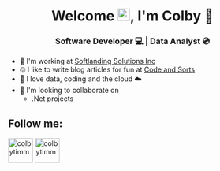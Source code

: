 <h1 align="center">Welcome <img src="https://media.giphy.com/media/hvRJCLFzcasrR4ia7z/giphy.gif" width="25px">, I'm Colby 🧐</h1>
<h3 align="center"> Software Developer 💻 | Data Analyst 💿</h3>

- 🔭 I'm working at [Softlanding Solutions Inc](https://www.softlanding.ca/)
- 🤓 I like to write blog articles for fun at [Code and Sorts](https://www.codeandsorts.com)
- 👻 I love data, coding and the cloud ☁️
- 👯 I'm looking to collaborate on
	- .Net projects

## Follow me:
<p align="left">
<a href="https://www.linkedin.com/in/colbytimm/" target="blank"><img align="center" src="https://cdn.jsdelivr.net/npm/simple-icons@3.0.1/icons/linkedin.svg" alt="colbytimm" height="50" width="50" /></a>
<a href="https://codeandsorts.com/" target="blank"><img align="center" src="https://cdn.jsdelivr.net/npm/simple-icons@3.0.1/icons/wordpress.svg" alt="colbytimm" height="50" width="50" /></a>
</p>
